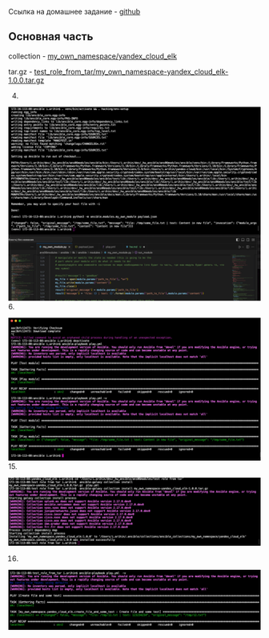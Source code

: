 Ссылка на домашнее задание - [github](https://github.com/netology-code/mnt-homeworks/tree/MNT-video/08-ansible-06-module)

## Основная часть
collection - [my_own_namespace/yandex_cloud_elk](my_own_namespace/yandex_cloud_elk) 

tar.gz - [test_role_from_tar/my_own_namespace-yandex_cloud_elk-1.0.0.tar.gz](test_role_from_tar/my_own_namespace-yandex_cloud_elk-1.0.0.tar.gz) 

4. 

![!\[Alt text\](<img/!\[Alt text\](<img/0.png>)>)](<img/0.png>)
6. 

![!\[Alt text\](<img/!\[Alt text\](<img/1.png>)>)](<img/1.png>)
15. 

![!\[Alt text\](<img/!\[Alt text\](<img/2.png>)>)](<img/2.png>)

16. 


![!\[Alt text\](<img/!\[Alt text\](<img/4.png>)>)](<img/4.png>)

